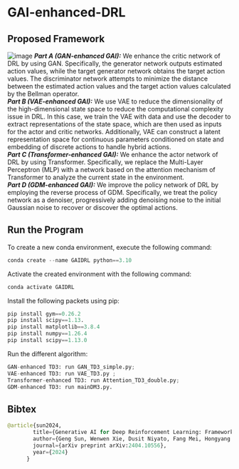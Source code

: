 # GAI-enhanced-DRL

## Proposed Framework
![image](static/images/Framework.png)
***Part A (GAN-enhanced GAI):*** We enhance the critic network of DRL by using GAN. Specifically, the generator network outputs estimated action values, while the target generator network obtains the target action values. The discriminator network attempts to minimize the distance between the estimated action values and the target action values calculated by the Bellman operator.  
***Part B (VAE-enhanced GAI):*** We use VAE to reduce the dimensionality of the high-dimensional state space to reduce the computational complexity issue in DRL. In this case, we train the VAE with data and use the decoder to extract representations of the state space, which are then used as inputs for the actor and critic networks. Additionally, VAE can construct a latent representation space for continuous parameters conditioned on state and embedding of discrete actions to handle hybrid actions.  
***Part C (Transformer-enhanced GAI):*** We enhance the actor network of DRL by using Transformer. Specifically, we replace the Multi-Layer Perceptron (MLP) with a network based on the attention mechanism of Transformer to analyze the current state in the environment.  
***Part D (GDM-enhanced GAI):*** We improve the policy network of DRL by employing the reverse process of GDM. Specifically, we treat the policy network as a denoiser, progressively adding denoising noise to the initial Gaussian noise to recover or discover the optimal actions.
## Run the Program
To create a new conda environment, execute the following command:

```python
conda create --name GAIDRL python==3.10
```
Activate the created environment with the following command:

```python
conda activate GAIDRL
```
Install the following packets using pip:

```python
pip install gym==0.26.2
pip install scipy==1.13.
pip install matplotlib==3.8.4
pip install numpy==1.26.4
pip install scipy==1.13.0
```
Run the different algorithm:

```python
GAN-enhanced TD3: run GAN_TD3_simple.py;
VAE-enhanced TD3: run VAE_TD3.py ;
Transformer-enhanced TD3: run Attention_TD3_double.py;
GDM-enhanced TD3: run mainDM3.py.
```

## Bibtex

```python
@article{sun2024,
        title={Generative AI for Deep Reinforcement Learning: Framework, Analysis, and Use Cases},
        author={Geng Sun, Wenwen Xie, Dusit Niyato, Fang Mei, Hongyang Du, Jiawen Kang, Shiwen Mao},
        journal={arXiv preprint arXiv:2404.10556},
        year={2024}
      }
```
